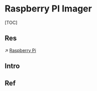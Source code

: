 # Raspberry PI Imager

[TOC]



## Res
↗ [Raspberry Pi](../../../Embedded%20&%20Internet%20of%20Things/🚟%20Embedded%20Computer%20Systems/🛌%20Single-Board%20Computer%20(SBC)/Raspberry%20Pi/Raspberry%20Pi.md)



## Intro


## Ref

